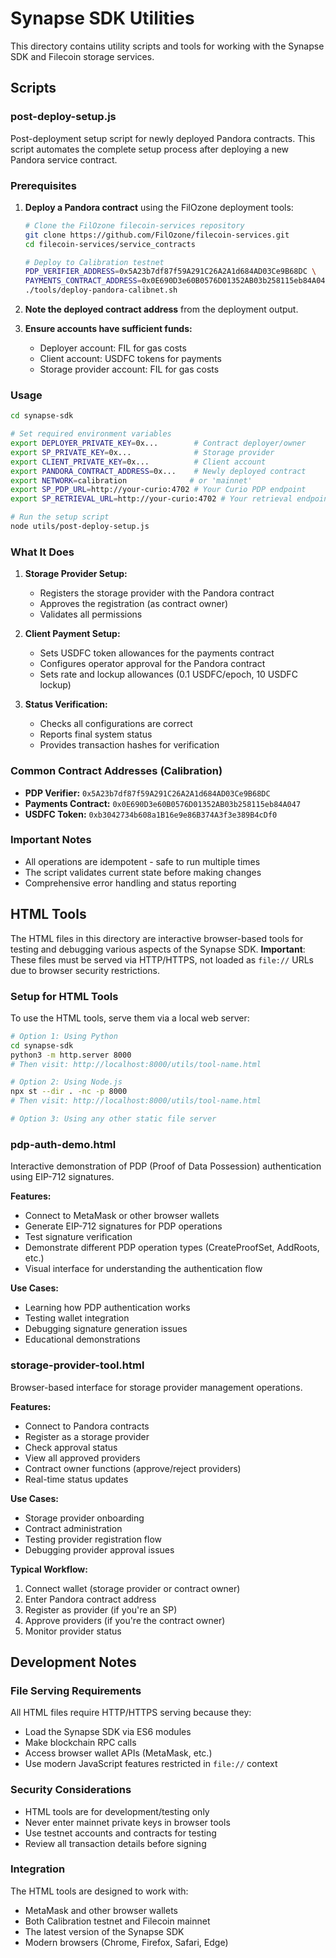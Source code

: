 # Synapse SDK Utilities

This directory contains utility scripts and tools for working with the Synapse SDK and Filecoin storage services.

## Scripts

### post-deploy-setup.js

Post-deployment setup script for newly deployed Pandora contracts. This script automates the complete setup process after deploying a new Pandora service contract.

### Prerequisites

1. **Deploy a Pandora contract** using the FilOzone deployment tools:
   ```bash
   # Clone the FilOzone filecoin-services repository
   git clone https://github.com/FilOzone/filecoin-services.git
   cd filecoin-services/service_contracts
   
   # Deploy to Calibration testnet
   PDP_VERIFIER_ADDRESS=0x5A23b7df87f59A291C26A2A1d684AD03Ce9B68DC \
   PAYMENTS_CONTRACT_ADDRESS=0x0E690D3e60B0576D01352AB03b258115eb84A047 \
   ./tools/deploy-pandora-calibnet.sh
   ```

2. **Note the deployed contract address** from the deployment output.

3. **Ensure accounts have sufficient funds:**
   - Deployer account: FIL for gas costs
   - Client account: USDFC tokens for payments
   - Storage provider account: FIL for gas costs

### Usage

```bash
cd synapse-sdk

# Set required environment variables
export DEPLOYER_PRIVATE_KEY=0x...        # Contract deployer/owner
export SP_PRIVATE_KEY=0x...              # Storage provider
export CLIENT_PRIVATE_KEY=0x...          # Client account
export PANDORA_CONTRACT_ADDRESS=0x...    # Newly deployed contract
export NETWORK=calibration              # or 'mainnet'
export SP_PDP_URL=http://your-curio:4702 # Your Curio PDP endpoint
export SP_RETRIEVAL_URL=http://your-curio:4702 # Your retrieval endpoint

# Run the setup script
node utils/post-deploy-setup.js
```

### What It Does

1. **Storage Provider Setup:**
   - Registers the storage provider with the Pandora contract
   - Approves the registration (as contract owner)
   - Validates all permissions

2. **Client Payment Setup:**
   - Sets USDFC token allowances for the payments contract
   - Configures operator approval for the Pandora contract
   - Sets rate and lockup allowances (0.1 USDFC/epoch, 10 USDFC lockup)

3. **Status Verification:**
   - Checks all configurations are correct
   - Reports final system status
   - Provides transaction hashes for verification

### Common Contract Addresses (Calibration)

- **PDP Verifier:** `0x5A23b7df87f59A291C26A2A1d684AD03Ce9B68DC`
- **Payments Contract:** `0x0E690D3e60B0576D01352AB03b258115eb84A047`
- **USDFC Token:** `0xb3042734b608a1B16e9e86B374A3f3e389B4cDf0`

### Important Notes

- All operations are idempotent - safe to run multiple times
- The script validates current state before making changes
- Comprehensive error handling and status reporting

## HTML Tools

The HTML files in this directory are interactive browser-based tools for testing and debugging various aspects of the Synapse SDK. **Important**: These files must be served via HTTP/HTTPS, not loaded as `file://` URLs due to browser security restrictions.

### Setup for HTML Tools

To use the HTML tools, serve them via a local web server:

```bash
# Option 1: Using Python
cd synapse-sdk
python3 -m http.server 8000
# Then visit: http://localhost:8000/utils/tool-name.html

# Option 2: Using Node.js
npx st --dir . -nc -p 8000
# Then visit: http://localhost:8000/utils/tool-name.html

# Option 3: Using any other static file server
```

### pdp-auth-demo.html

Interactive demonstration of PDP (Proof of Data Possession) authentication using EIP-712 signatures.

**Features:**
- Connect to MetaMask or other browser wallets
- Generate EIP-712 signatures for PDP operations
- Test signature verification
- Demonstrate different PDP operation types (CreateProofSet, AddRoots, etc.)
- Visual interface for understanding the authentication flow

**Use Cases:**
- Learning how PDP authentication works
- Testing wallet integration
- Debugging signature generation issues
- Educational demonstrations

### storage-provider-tool.html

Browser-based interface for storage provider management operations.

**Features:**
- Connect to Pandora contracts
- Register as a storage provider
- Check approval status
- View all approved providers
- Contract owner functions (approve/reject providers)
- Real-time status updates

**Use Cases:**
- Storage provider onboarding
- Contract administration
- Testing provider registration flow
- Debugging provider approval issues

**Typical Workflow:**
1. Connect wallet (storage provider or contract owner)
2. Enter Pandora contract address
3. Register as provider (if you're an SP)
4. Approve providers (if you're the contract owner)
5. Monitor provider status

## Development Notes

### File Serving Requirements

All HTML files require HTTP/HTTPS serving because they:
- Load the Synapse SDK via ES6 modules
- Make blockchain RPC calls
- Access browser wallet APIs (MetaMask, etc.)
- Use modern JavaScript features restricted in `file://` context

### Security Considerations

- HTML tools are for development/testing only
- Never enter mainnet private keys in browser tools
- Use testnet accounts and contracts for testing
- Review all transaction details before signing

### Integration

The HTML tools are designed to work with:
- MetaMask and other browser wallets
- Both Calibration testnet and Filecoin mainnet
- The latest version of the Synapse SDK
- Modern browsers (Chrome, Firefox, Safari, Edge)